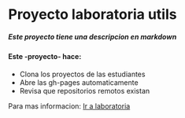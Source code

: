 # Proyecto laboratoria utils

##### Este proyecto tiene una descripcion en _markdown_

#### Este -proyecto- hace:

* Clona los proyectos de las estudiantes
* Abre las gh-pages automaticamente
* Revisa que repositorios remotos existan

Para mas informacion: [Ir a laboratoria](http://www.laboratoria.la)
